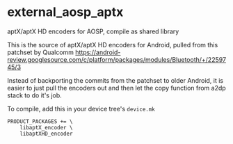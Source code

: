 # external_aosp_aptx
aptX/aptX HD encoders for AOSP, compile as shared library

This is the source of aptX/aptX HD encoders for Android, pulled from this patchset by Qualcomm
https://android-review.googlesource.com/c/platform/packages/modules/Bluetooth/+/2259745/3

Instead of backporting the commits from the patchset to older Android, it is easier to just pull the encoders out and then let the copy function from a2dp stack to do it's job.

To compile, add this in your device tree's `device.mk`

```
PRODUCT_PACKAGES += \
    libaptX_encoder \
    libaptXHD_encoder
```
